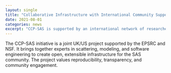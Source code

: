 ```yaml
---
layout: single
title: "Collaborative Infrastructure with International Community Support"
date: 2021-08-01
categories: news
excerpt: "CCP-SAS is supported by an international network of researchers and developers."
---
```


The CCP-SAS initiative is a joint UK/US project supported by the EPSRC and NSF. It brings together experts in scattering, modeling, and software engineering to create open, extensible infrastructure for the SAS community. The project values reproducibility, transparency, and community engagement.
